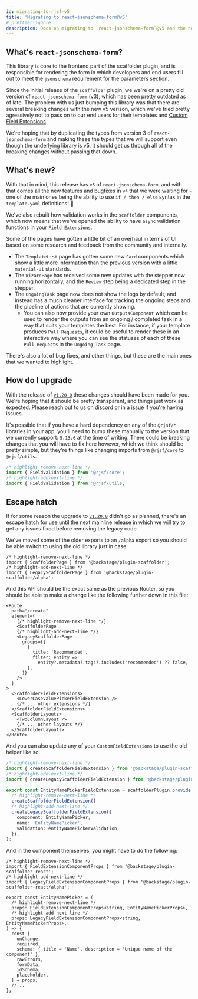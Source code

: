 ```yaml
---
id: migrating-to-rjsf-v5
title: 'Migrating to react-jsonschema-form@v5'
# prettier-ignore
description: Docs on migrating to `react-jsonschema-form`@v5 and the new designs
---
```


## What's `react-jsonschema-form`?

This library is core to the frontend part of the scaffolder plugin, and is responsible for rendering the form in which developers and end users fill out to meet the `jsonschema` requirement for the parameters section.

Since the initial release of the `scaffolder` plugin, we we're on a pretty old version of `react-jsonschema-form` (v3), which has been pretty outdated as of late. The problem with us just bumping this library was that there are several breaking changes with the new v5 verison, which we've tried pretty agressively not to pass on to our end users for their templates and [Custom Field Extensions](https://backstage.io/docs/features/software-templates/writing-custom-field-extensions/).

We're hoping that by duplicating the types from version 3 of `react-jsonschema-form` and making these the types that we will support even though the underlying library is v5, it should get us through all of the breaking changes without passing that down.

## What's new?

With that in mind, this release has `v5` of `react-jsonschema-form`, and with that comes all the new features and bugfixes in `v4` that we were waiting for - one of the main ones being the ability to use `if / then / else` syntax in the `template.yaml` definitions! 🎉

We've also rebuilt how validation works in the `scaffolder` components, which now means that we've opened the ability to have `async` validation functions in your `Field Extensions`.

Some of the pages have gotten a little bit of an overhaul in terms of UI based on some research and feedback from the community and internally.

- The `TemplateList` page has gotten some new `Card` components which show a little more information than the previous version with a little `material-ui` standards.
- The `WizardPage` has received some new updates with the stepper now running horizontally, and the `Review` step being a dedicated step in the stepper.
- The `OngoingTask` page now does not show the logs by default, and instead has a much cleaner interface for tracking the ongoing steps and the pipeline of actions that are currently showing.
  - You can also now provide your own `OutputsComponent` which can be used to render the outputs from an ongoing / completed task in a way that suits your templates the best. For instance, if your template produces `Pull Requests`, it could be useful to render these in an interactive way where you can see the statuses of each of these `Pull Requests` in the `Ongoing Task` page.

There's also a lot of bug fixes, and other things, but these are the main ones that we wanted to highlight.

## How do I upgrade

With the release of [`v1.20.0`](https://github.com/backstage/backstage/releases/tag/v1.20.0) these changes should have been made for you. We're hoping that it should be pretty transparent, and things just work as expected. Please reach out to us on [discord](https://discord.com/invite/MUpMjP2) or in a [issue](https://github.com/backstage/backstage/issues/new?assignees=&labels=bug&projects=&template=bug.yaml&title=%F0%9F%90%9B+Bug+Report%3A+%3Ctitle%3E) if you're having issues.

It's possible that if you have a hard dependency on any of the `@rjsf/*` libraries in your app, you'll need to bump these manually to the version that we currently support: `5.13.6` at the time of writing. There could be breaking changes that you will have to fix here however, which we think should be pretty simple, but they're things like changing imports from `@rjsf/core` to `@rjsf/utils`.

```ts
/* highlight-remove-next-line */
import { FieldValidation } from '@rjsf/core';
/* highlight-add-next-line */
import { FieldValidation } from '@rjsf/utils;
```

## Escape hatch

If for some reason the upgrade to [`v1.20.0`](https://github.com/backstage/backstage/releases/tag/v1.20.0) didn't go as planned, there's an escape hatch for use until the next mainline release in which we will try to get any issues fixed before removing the legacy code.

We've moved some of the older exports to an `/alpha` export so you should be able switch to using the old library just in case.

```tsx
/* highlight-remove-next-line */
import { ScaffolderPage } from '@backstage/plugin-scaffolder';
/* highlight-add-next-line */
import { LegacyScaffolderPage } from '@backstage/plugin-scaffolder/alpha';
```

And this API should be the exact same as the previous Router, so you should be able to make a change like the following further down in this file:

```tsx
<Route
  path="/create"
  element={
    {/* highlight-remove-next-line */}
    <ScaffolderPage
    {/* highlight-add-next-line */}
    <LegacyScaffolderPage
      groups={[
        {
          title: 'Recommended',
          filter: entity =>
            entity?.metadata?.tags?.includes('recommended') ?? false,
        },
      ]}
    />
  }
>
  <ScaffolderFieldExtensions>
    <LowerCaseValuePickerFieldExtension />
    {/* ... other extensions */}
  </ScaffolderFieldExtensions>
  <ScaffolderLayouts>
    <TwoColumnLayout />
    {/* ... other layouts */}
  </ScaffolderLayouts>
</Route>
```

And you can also update any of your `CustomFieldExtensions` to use the old helper like so:

```ts
/* highlight-remove-next-line */
import { createScaffolderFieldExtension } from '@backstage/plugin-scaffolder';
/* highlight-add-next-line */
import { createLegacyScaffolderFieldExtension } from '@backstage/plugin-scaffolder-react/alpha';

export const EntityNamePickerFieldExtension = scaffolderPlugin.provide(
  /* highlight-remove-next-line */
  createScaffolderFieldExtension({
  /* highlight-add-next-line */
  createLegacyScaffolderFieldExtension({
    component: EntityNamePicker,
    name: 'EntityNamePicker',
    validation: entityNamePickerValidation,
  }),
);
```

And in the component themselves, you might have to do the following:

```tsx
/* highlight-remove-next-line */
import { FieldExtensionComponentProps } from '@backstage/plugin-scaffolder-react';
/* highlight-add-next-line */
import { LegacyFieldExtensionComponentProps } from '@backstage/plugin-scaffolder-react/alpha';

export const EntityNamePicker = (
  /* highlight-remove-next-line */
  props: FieldExtensionComponentProps<string, EntityNamePickerProps>,
  /* highlight-add-next-line */
  props: LegacyFieldExtensionComponentProps<string, EntityNamePickerProps>,
) => {
  const {
    onChange,
    required,
    schema: { title = 'Name', description = 'Unique name of the component' },
    rawErrors,
    formData,
    idSchema,
    placeholder,
  } = props;
  // ..
};
```
